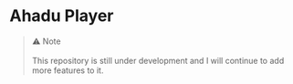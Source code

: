 # Ahadu Player

> ⚠ Note <br> <br>
> This repository is still under development and I will continue to add more features to it.